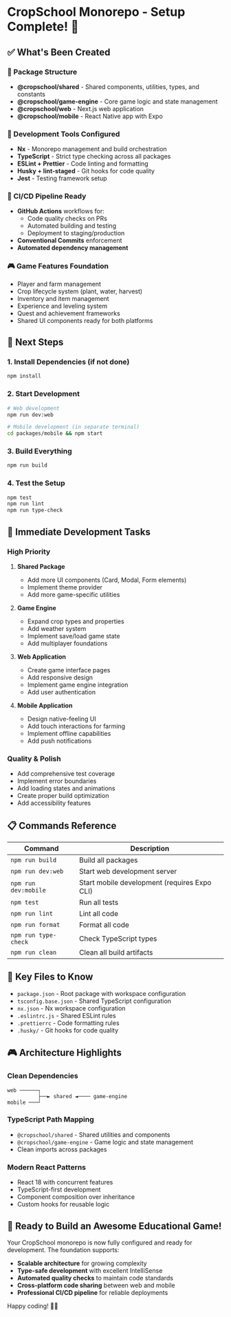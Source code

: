 # CropSchool Monorepo - Setup Complete! 🎉

## ✅ What's Been Created

### 📁 Package Structure

- **@cropschool/shared** - Shared components, utilities, types, and constants
- **@cropschool/game-engine** - Core game logic and state management
- **@cropschool/web** - Next.js web application
- **@cropschool/mobile** - React Native app with Expo

### 🔧 Development Tools Configured

- **Nx** - Monorepo management and build orchestration
- **TypeScript** - Strict type checking across all packages
- **ESLint + Prettier** - Code linting and formatting
- **Husky + lint-staged** - Git hooks for code quality
- **Jest** - Testing framework setup

### 🚀 CI/CD Pipeline Ready

- **GitHub Actions** workflows for:
  - Code quality checks on PRs
  - Automated building and testing
  - Deployment to staging/production
- **Conventional Commits** enforcement
- **Automated dependency management**

### 🎮 Game Features Foundation

- Player and farm management
- Crop lifecycle system (plant, water, harvest)
- Inventory and item management
- Experience and leveling system
- Quest and achievement frameworks
- Shared UI components ready for both platforms

## 🚀 Next Steps

### 1. Install Dependencies (if not done)

```bash
npm install
```

### 2. Start Development

```bash
# Web development
npm run dev:web

# Mobile development (in separate terminal)
cd packages/mobile && npm start
```

### 3. Build Everything

```bash
npm run build
```

### 4. Test the Setup

```bash
npm test
npm run lint
npm run type-check
```

## 🎯 Immediate Development Tasks

### High Priority

1. **Shared Package**
   - Add more UI components (Card, Modal, Form elements)
   - Implement theme provider
   - Add more game-specific utilities

2. **Game Engine**
   - Expand crop types and properties
   - Add weather system
   - Implement save/load game state
   - Add multiplayer foundations

3. **Web Application**
   - Create game interface pages
   - Add responsive design
   - Implement game engine integration
   - Add user authentication

4. **Mobile Application**
   - Design native-feeling UI
   - Add touch interactions for farming
   - Implement offline capabilities
   - Add push notifications

### Quality & Polish

- Add comprehensive test coverage
- Implement error boundaries
- Add loading states and animations
- Create proper build optimization
- Add accessibility features

## 📋 Commands Reference

| Command              | Description                                  |
| -------------------- | -------------------------------------------- |
| `npm run build`      | Build all packages                           |
| `npm run dev:web`    | Start web development server                 |
| `npm run dev:mobile` | Start mobile development (requires Expo CLI) |
| `npm test`           | Run all tests                                |
| `npm run lint`       | Lint all code                                |
| `npm run format`     | Format all code                              |
| `npm run type-check` | Check TypeScript types                       |
| `npm run clean`      | Clean all build artifacts                    |

## 🔗 Key Files to Know

- `package.json` - Root package with workspace configuration
- `tsconfig.base.json` - Shared TypeScript configuration
- `nx.json` - Nx workspace configuration
- `.eslintrc.js` - Shared ESLint rules
- `.prettierrc` - Code formatting rules
- `.husky/` - Git hooks for code quality

## 🎮 Architecture Highlights

### Clean Dependencies

```
web ──────┐
          ├──► shared ◄──── game-engine
mobile ───┘
```

### TypeScript Path Mapping

- `@cropschool/shared` - Shared utilities and components
- `@cropschool/game-engine` - Game logic and state management
- Clean imports across packages

### Modern React Patterns

- React 18 with concurrent features
- TypeScript-first development
- Component composition over inheritance
- Custom hooks for reusable logic

## 🌟 Ready to Build an Awesome Educational Game!

Your CropSchool monorepo is now fully configured and ready for development. The foundation supports:

- **Scalable architecture** for growing complexity
- **Type-safe development** with excellent IntelliSense
- **Automated quality checks** to maintain code standards
- **Cross-platform code sharing** between web and mobile
- **Professional CI/CD pipeline** for reliable deployments

Happy coding! 🚀🌱
